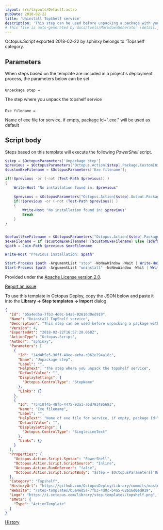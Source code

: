 ```yaml
---
layout: src/layouts/Default.astro
pubDate: 2018-02-22
title: 'Uninstall TopShelf service'
description: 'This step can be used before unpacking a package with your TopShelf service to stop and remove the previous installation, if there is one.'
# This file is auto-generated by docs/tools/MarkdownGenerator (detail.js)
---
```


Octopus.Script exported 2018-02-22 by sphinxy belongs to 'Topshelf' category.

## Parameters

When steps based on the template are included in a project's deployment process, the parameters below can be set.


<div class="param">

### 

`Unpackage step = `

The step where you unpack the topshelf service

</div>
        
<div class="param">

### 

`Exe filename = `

Name of exe file for service, if empty, package Id+".exe." will be used as default

</div>
        

## Script body

Steps based on this template will execute the following *PowerShell* script.

```PowerShell
$step = $OctopusParameters['Unpackage step']
$previous = $OctopusParameters["Octopus.Action[$step].Package.CustomInstallationDirectory"]
$customExeFilename = $OctopusParameters['Exe filename'];

if(!$previous -or (-not (Test-Path $previous)) )
{
    Write-Host "No installation found in: $previous"
	
    $previous = $OctopusParameters["Octopus.Action[$step].Output.Package.InstallationDirectoryPath"]
    if(!$previous -or (-not (Test-Path $previous)) )
    {
        Write-Host "No installation found in: $previous"
        Break
    }
}


$defaultExeFilename = $OctopusParameters["Octopus.Action[$step].Package.NuGetPackageId"] + ".exe"
$exeFilename = If ($customExeFilename) {$customExeFilename} Else {$defaultExeFilename}
$path = Join-Path $previous $exeFilename

Write-Host "Previous installation: $path"

Start-Process $path -ArgumentList "stop" -NoNewWindow -Wait | Write-Host
Start-Process $path -ArgumentList "uninstall" -NoNewWindow -Wait | Write-Host

```

Provided under the [Apache License version 2.0](https://github.com/OctopusDeploy/Library/blob/master/LICENSE.txt).

[Report an issue](https://github.com/OctopusDeploy/Library/issues/new?assignees=&labels=&projects=&template=bug-report.yml&title=Issue%20with%20Uninstall%20TopShelf%20service&step-template=Uninstall%20TopShelf%20service)

<div class="get-json">

To use this template in Octopus Deploy, copy the JSON below and paste it into the **Library → Step templates → Import** dialog.

```json
{
  "Id": "b5a4ed5a-7fb3-4d0c-b4a5-02616d0ed919",
  "Name": "Uninstall TopShelf service",
  "Description": "This step can be used before unpacking a package with your TopShelf service to stop and remove the previous installation, if there is one.",
  "Version": 4,
  "ExportedAt": "2018-02-22T16:57:20.068Z",
  "ActionType": "Octopus.Script",
  "Author": "sphinxy",
  "Parameters": [
    {
      "Id": "14d4b5e5-98ff-48ee-aeba-c062e294a18c",
      "Name": "Unpackage step",
      "Label": "",
      "HelpText": "The step where you unpack the topshelf service",
      "DefaultValue": "",
      "DisplaySettings": {
        "Octopus.ControlType": "StepName"
      },
      "Links": {}
    },
    {
      "Id": "75418f4b-48fb-4475-93a1-a6d793495693",
      "Name": "Exe filename",
      "Label": "",
      "HelpText": "Name of exe file for service, if empty, package Id+\".exe.\" will be used as default",
      "DefaultValue": "",
      "DisplaySettings": {
        "Octopus.ControlType": "SingleLineText"
      },
      "Links": {}
    }
  ],
  "Properties": {
    "Octopus.Action.Script.Syntax": "PowerShell",
    "Octopus.Action.Script.ScriptSource": "Inline",
    "Octopus.Action.RunOnServer": "false",
    "Octopus.Action.Script.ScriptBody": "$step = $OctopusParameters['Unpackage step']\n$previous = $OctopusParameters[\"Octopus.Action[$step].Package.CustomInstallationDirectory\"]\n$customExeFilename = $OctopusParameters['Exe filename'];\n\nif(!$previous -or (-not (Test-Path $previous)) )\n{\n    Write-Host \"No installation found in: $previous\"\n\t\n    $previous = $OctopusParameters[\"Octopus.Action[$step].Output.Package.InstallationDirectoryPath\"]\n    if(!$previous -or (-not (Test-Path $previous)) )\n    {\n        Write-Host \"No installation found in: $previous\"\n        Break\n    }\n}\n\n\n$defaultExeFilename = $OctopusParameters[\"Octopus.Action[$step].Package.NuGetPackageId\"] + \".exe\"\n$exeFilename = If ($customExeFilename) {$customExeFilename} Else {$defaultExeFilename}\n$path = Join-Path $previous $exeFilename\n\nWrite-Host \"Previous installation: $path\"\n\nStart-Process $path -ArgumentList \"stop\" -NoNewWindow -Wait | Write-Host\nStart-Process $path -ArgumentList \"uninstall\" -NoNewWindow -Wait | Write-Host\n"
  },
  "Category": "Topshelf",
  "HistoryUrl": "https://github.com/OctopusDeploy/Library/commits/master/step-templates//opt/buildagent/work/75443764cd38076d/step-templates/topshelf-uninstall.json",
  "Website": "/step-templates/b5a4ed5a-7fb3-4d0c-b4a5-02616d0ed919",
  "Logo": "https://i.octopus.com/library/step-templates/topshelf.png",
  "$Meta": {
    "Type": "ActionTemplate"
  }
}
```

[History](https://github.com/OctopusDeploy/Library/commits/master/step-templates/https://github.com/OctopusDeploy/Library/commits/master/step-templates//opt/buildagent/work/75443764cd38076d/step-templates/topshelf-uninstall.json)

</div>

